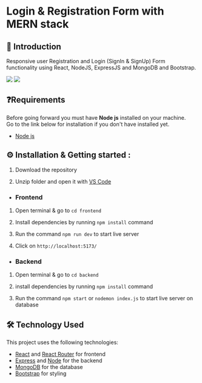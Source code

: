 # Login & Registration Form with MERN stack

## 👋 Introduction

Responsive user Registration and Login (SignIn & SignUp) Form functionality using React, NodeJS, ExpressJS and MongoDB and Bootstrap.

<img src= "../register.PNG">
<img src= "../login.PNG">


## ❓Requirements

Before going forward you must have **Node js** installed on your machine.  
Go to the link below for installation if you don't have installed yet.

- [Node js](https://nodejs.org/en/download)


## ⚙️ Installation & Getting started :

1. Download the repository

2. Unzip folder and open it with [VS Code](https://code.visualstudio.com/)

- <h3> Frontend

1. Open terminal & go to `cd frontend`

2. Install dependencies by running `npm install` command

3. Run the command `npm run dev` to start live server

4. Click on `http://localhost:5173/`

- <h3>Backend

1. Open terminal & go to `cd backend` 

2. install dependencies by running `npm install` command

3. Run the command `npm start` or `nodemon index.js` to start live server on database



## 🛠️ Technology Used

This project uses the following technologies:

- [React](https://reactjs.org) and [React Router](https://reacttraining.com/react-router/) for frontend
- [Express](http://expressjs.com/) and [Node](https://nodejs.org/en/) for the backend
- [MongoDB](https://www.mongodb.com/) for the database
- [Bootstrap](https://getbootstrap.com/) for styling

<br/>


